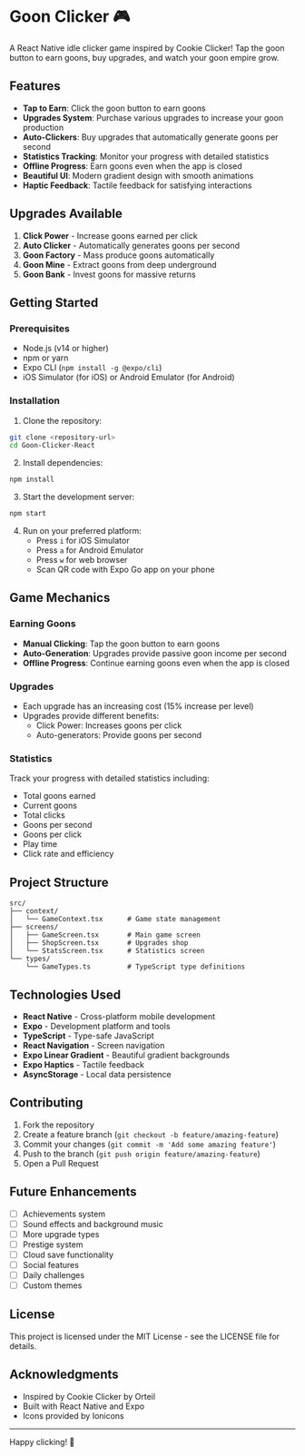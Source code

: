 # Goon Clicker 🎮

A React Native idle clicker game inspired by Cookie Clicker! Tap the goon button to earn goons, buy upgrades, and watch your goon empire grow.

## Features

- **Tap to Earn**: Click the goon button to earn goons
- **Upgrades System**: Purchase various upgrades to increase your goon production
- **Auto-Clickers**: Buy upgrades that automatically generate goons per second
- **Statistics Tracking**: Monitor your progress with detailed statistics
- **Offline Progress**: Earn goons even when the app is closed
- **Beautiful UI**: Modern gradient design with smooth animations
- **Haptic Feedback**: Tactile feedback for satisfying interactions

## Upgrades Available

1. **Click Power** - Increase goons earned per click
2. **Auto Clicker** - Automatically generates goons per second
3. **Goon Factory** - Mass produce goons automatically
4. **Goon Mine** - Extract goons from deep underground
5. **Goon Bank** - Invest goons for massive returns

## Getting Started

### Prerequisites

- Node.js (v14 or higher)
- npm or yarn
- Expo CLI (`npm install -g @expo/cli`)
- iOS Simulator (for iOS) or Android Emulator (for Android)

### Installation

1. Clone the repository:
```bash
git clone <repository-url>
cd Goon-Clicker-React
```

2. Install dependencies:
```bash
npm install
```

3. Start the development server:
```bash
npm start
```

4. Run on your preferred platform:
   - Press `i` for iOS Simulator
   - Press `a` for Android Emulator
   - Press `w` for web browser
   - Scan QR code with Expo Go app on your phone

## Game Mechanics

### Earning Goons
- **Manual Clicking**: Tap the goon button to earn goons
- **Auto-Generation**: Upgrades provide passive goon income per second
- **Offline Progress**: Continue earning goons even when the app is closed

### Upgrades
- Each upgrade has an increasing cost (15% increase per level)
- Upgrades provide different benefits:
  - Click Power: Increases goons per click
  - Auto-generators: Provide goons per second

### Statistics
Track your progress with detailed statistics including:
- Total goons earned
- Current goons
- Total clicks
- Goons per second
- Goons per click
- Play time
- Click rate and efficiency

## Project Structure

```
src/
├── context/
│   └── GameContext.tsx      # Game state management
├── screens/
│   ├── GameScreen.tsx       # Main game screen
│   ├── ShopScreen.tsx       # Upgrades shop
│   └── StatsScreen.tsx      # Statistics screen
└── types/
    └── GameTypes.ts         # TypeScript type definitions
```

## Technologies Used

- **React Native** - Cross-platform mobile development
- **Expo** - Development platform and tools
- **TypeScript** - Type-safe JavaScript
- **React Navigation** - Screen navigation
- **Expo Linear Gradient** - Beautiful gradient backgrounds
- **Expo Haptics** - Tactile feedback
- **AsyncStorage** - Local data persistence

## Contributing

1. Fork the repository
2. Create a feature branch (`git checkout -b feature/amazing-feature`)
3. Commit your changes (`git commit -m 'Add some amazing feature'`)
4. Push to the branch (`git push origin feature/amazing-feature`)
5. Open a Pull Request

## Future Enhancements

- [ ] Achievements system
- [ ] Sound effects and background music
- [ ] More upgrade types
- [ ] Prestige system
- [ ] Cloud save functionality
- [ ] Social features
- [ ] Daily challenges
- [ ] Custom themes

## License

This project is licensed under the MIT License - see the LICENSE file for details.

## Acknowledgments

- Inspired by Cookie Clicker by Orteil
- Built with React Native and Expo
- Icons provided by Ionicons

---

Happy clicking! 🎯 